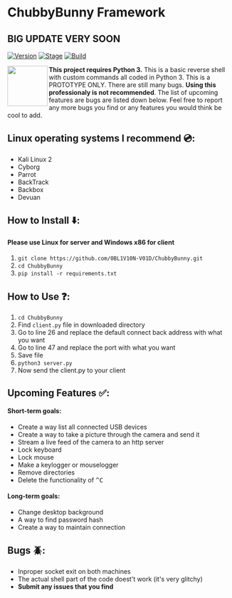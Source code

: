 # ChubbyBunny Framework
## BIG UPDATE VERY SOON

[![Version](https://img.shields.io/badge/ChubbyBunny-1.0.0-brightgreen.svg)]()
[![Stage](https://img.shields.io/badge/Release-Stable-brightgreen.svg)]()
[![Build](https://img.shields.io/badge/Supported_OS-Linux-orange.svg)]()

<img align="left" width="90" height="90"  src="https://image.flaticon.com/icons/svg/347/347479.svg">

__This project requires Python 3.__ This is a basic reverse shell with custom commands all coded in Python 3. This is a PROTOTYPE ONLY. There are still many bugs. **Using this professionaly is not recommended**. The list of upcoming features are bugs are listed down below. Feel free to report any more bugs you find or any features you would think be cool to add.

## Linux operating systems I recommend :cd::
- Kali Linux 2
- Cyborg
- Parrot
- BackTrack
- Backbox
- Devuan

## How to Install :arrow_down::
#### Please use Linux for server and Windows x86 for client
1. ```git clone https://github.com/0BL1V10N-V01D/ChubbyBunny.git```
2. ```cd ChubbyBunny```
3. ```pip install -r requirements.txt```

## How to Use :question::
1. ```cd ChubbyBunny```
2. Find ```client.py``` file in downloaded directory
3. Go to line 26 and replace the default connect back address with what you want
4. Go to line 47 and replace the port with what you want
5. Save file
6. ```python3 server.py```
7. Now send the client.py to your client

## Upcoming Features :white_check_mark::
#### Short-term goals:
* Create a way list all connected USB devices
* Create a way to take a picture through the camera and send it
* Stream a live feed of the camera to an http server
* Lock keyboard
* Lock mouse
* Make a keylogger or mouselogger
* Remove directories
* Delete the functionality of <kbd>^C
#### Long-term goals:
* Change desktop background
* A way to find password hash
* Create a way to maintain connection

## Bugs :beetle::
* Inproper socket exit on both machines
* The actual shell part of the code doest't work (it's very glitchy)
* __Submit any issues that you find__

